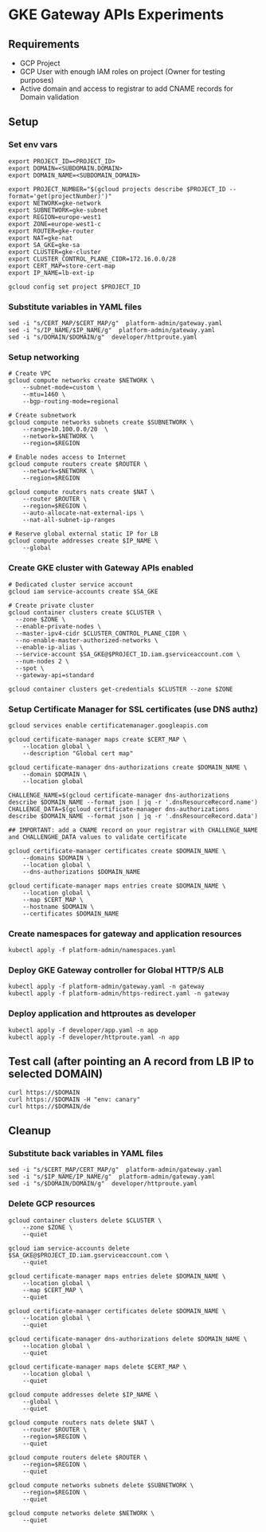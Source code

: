 # GKE Gateway APIs Experiments

## Requirements

- GCP Project
- GCP User with enough IAM roles on project (Owner for testing purposes)
- Active domain and access to registrar to add CNAME records for Domain validation

## Setup

### Set env vars

```
export PROJECT_ID=<PROJECT_ID>
export DOMAIN=<SUBDOMAIN.DOMAIN>
export DOMAIN_NAME=<SUBDOMAIN_DOMAIN>

export PROJECT_NUMBER="$(gcloud projects describe $PROJECT_ID --format='get(projectNumber)')"
export NETWORK=gke-network
export SUBNETWORK=gke-subnet
export REGION=europe-west1
export ZONE=europe-west1-c
export ROUTER=gke-router
export NAT=gke-nat
export SA_GKE=gke-sa
export CLUSTER=gke-cluster
export CLUSTER_CONTROL_PLANE_CIDR=172.16.0.0/28
export CERT_MAP=store-cert-map
export IP_NAME=lb-ext-ip

gcloud config set project $PROJECT_ID
```

### Substitute variables in YAML files

```
sed -i "s/CERT_MAP/$CERT_MAP/g"  platform-admin/gateway.yaml
sed -i "s/IP_NAME/$IP_NAME/g"  platform-admin/gateway.yaml
sed -i "s/DOMAIN/$DOMAIN/g"  developer/httproute.yaml
```

### Setup networking

```
# Create VPC
gcloud compute networks create $NETWORK \
    --subnet-mode=custom \
    --mtu=1460 \
    --bgp-routing-mode=regional

# Create subnetwork
gcloud compute networks subnets create $SUBNETWORK \
    --range=10.100.0.0/20  \
    --network=$NETWORK \
    --region=$REGION

# Enable nodes access to Internet
gcloud compute routers create $ROUTER \
    --network=$NETWORK \
    --region=$REGION

gcloud compute routers nats create $NAT \
    --router $ROUTER \
    --region=$REGION \
    --auto-allocate-nat-external-ips \
    --nat-all-subnet-ip-ranges

# Reserve global external static IP for LB
gcloud compute addresses create $IP_NAME \
    --global
```


### Create GKE cluster with Gateway APIs enabled

```
# Dedicated cluster service account
gcloud iam service-accounts create $SA_GKE

# Create private cluster
gcloud container clusters create $CLUSTER \
  --zone $ZONE \
  --enable-private-nodes \
  --master-ipv4-cidr $CLUSTER_CONTROL_PLANE_CIDR \
  --no-enable-master-authorized-networks \
  --enable-ip-alias \
  --service-account $SA_GKE@$PROJECT_ID.iam.gserviceaccount.com \
  --num-nodes 2 \
  --spot \
  --gateway-api=standard

gcloud container clusters get-credentials $CLUSTER --zone $ZONE
```

### Setup Certificate Manager for SSL certificates (use DNS authz)

```
gcloud services enable certificatemanager.googleapis.com

gcloud certificate-manager maps create $CERT_MAP \
    --location global \
    --description "Global cert map"

gcloud certificate-manager dns-authorizations create $DOMAIN_NAME \
    --domain $DOMAIN \
    --location global

CHALLENGE_NAME=$(gcloud certificate-manager dns-authorizations describe $DOMAIN_NAME --format json | jq -r '.dnsResourceRecord.name')
CHALLENGE_DATA=$(gcloud certificate-manager dns-authorizations describe $DOMAIN_NAME --format json | jq -r '.dnsResourceRecord.data')

## IMPORTANT: add a CNAME record on your registrar with CHALLENGE_NAME and CHALLENGHE_DATA values to validate certificate

gcloud certificate-manager certificates create $DOMAIN_NAME \
    --domains $DOMAIN \
    --location global \
    --dns-authorizations $DOMAIN_NAME

gcloud certificate-manager maps entries create $DOMAIN_NAME \
    --location global \
    --map $CERT_MAP \
    --hostname $DOMAIN \
    --certificates $DOMAIN_NAME
```

### Create namespaces for gateway and application resources

```
kubectl apply -f platform-admin/namespaces.yaml
```


### Deploy GKE Gateway controller for Global HTTP/S ALB

```
kubectl apply -f platform-admin/gateway.yaml -n gateway
kubectl apply -f platform-admin/https-redirect.yaml -n gateway
```


### Deploy application and httproutes as developer

```
kubectl apply -f developer/app.yaml -n app
kubectl apply -f developer/httproute.yaml -n app
```

## Test call (after pointing an A record from LB IP to selected DOMAIN)

```
curl https://$DOMAIN
curl https://$DOMAIN -H "env: canary"
curl https://$DOMAIN/de
```

## Cleanup

### Substitute back variables in YAML files

```
sed -i "s/$CERT_MAP/CERT_MAP/g"  platform-admin/gateway.yaml
sed -i "s/$IP_NAME/IP_NAME/g"  platform-admin/gateway.yaml
sed -i "s/$DOMAIN/DOMAIN/g"  developer/httproute.yaml
```

### Delete GCP resources

```
gcloud container clusters delete $CLUSTER \
    --zone $ZONE \
    --quiet

gcloud iam service-accounts delete $SA_GKE@$PROJECT_ID.iam.gserviceaccount.com \
    --quiet

gcloud certificate-manager maps entries delete $DOMAIN_NAME \
    --location global \
    --map $CERT_MAP \
    --quiet

gcloud certificate-manager certificates delete $DOMAIN_NAME \
    --location global \
    --quiet

gcloud certificate-manager dns-authorizations delete $DOMAIN_NAME \
    --location global \
    --quiet

gcloud certificate-manager maps delete $CERT_MAP \
    --location global \
    --quiet

gcloud compute addresses delete $IP_NAME \
    --global \
    --quiet

gcloud compute routers nats delete $NAT \
    --router $ROUTER \
    --region=$REGION \
    --quiet

gcloud compute routers delete $ROUTER \
    --region=$REGION \
    --quiet

gcloud compute networks subnets delete $SUBNETWORK \
    --region=$REGION \
    --quiet

gcloud compute networks delete $NETWORK \
    --quiet
```